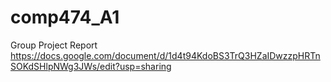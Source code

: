 # comp474_A1
Group Project Report
https://docs.google.com/document/d/1d4t94KdoBS3TrQ3HZaIDwzzpHRTnSOKdSHlpNWg3JWs/edit?usp=sharing
